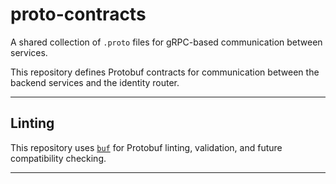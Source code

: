 # proto-contracts

A shared collection of `.proto` files for gRPC-based communication between services.

This repository defines Protobuf contracts for communication between the backend services and the identity router.

---

## Linting

This repository uses [`buf`](https://buf.build/) for Protobuf linting, validation, and future compatibility checking.

---
